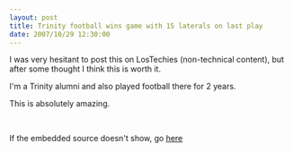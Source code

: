 ```yaml
---
layout: post
title: Trinity football wins game with 15 laterals on last play
date: 2007/10/29 12:30:00
---
```



I was very hesitant to post this on LosTechies (non-technical content), but after some thought I think this is worth it. 

I'm a Trinity alumni and also played football there for 2 years.

This is absolutely amazing.

 

If the embedded source doesn't show, go [here](http://sports.espn.go.com/broadband/player.swf?mediaId=3083220)